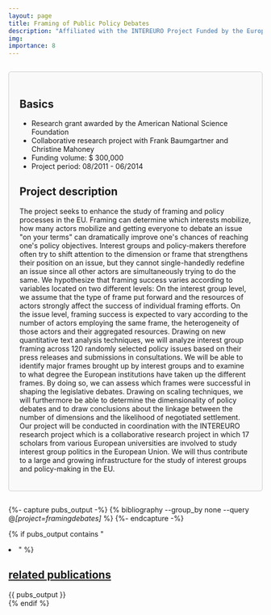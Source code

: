 ```yaml
---
layout: page
title: Framing of Public Policy Debates
description: "Affiliated with the INTEREURO Project Funded by the European Science Foundation"
img: 
importance: 8
---
```


<div style="border: 1px solid #ccc; border-radius: 5px; padding: 1.5em; margin: 2em 0; background-color: #f9f9f9;">

  <h2>Basics</h2>
    <ul>
      <li>Research grant awarded by the American National Science Foundation</li>
      <li>Collaborative research project with Frank Baumgartner and Christine Mahoney</li>
      <li>Funding volume: $ 300,000</li>
      <li>Project period: 08/2011 - 06/2014</li>
    </ul>

  <h2>Project description</h2>
    <p>The project seeks to enhance the study of framing and policy processes in the EU. Framing can determine which interests mobilize, how many actors mobilize and getting everyone to debate an issue "on your terms" can dramatically improve one's chances of reaching one's policy objectives. Interest groups and policy-makers therefore often try to shift attention to the dimension or frame that strengthens their position on an issue, but they cannot single-handedly redefine an issue since all other actors are simultaneously trying to do the same. We hypothesize that framing success varies according to variables located on two different levels: On the interest group level, we assume that the type of frame put forward and the resources of actors strongly affect the success of individual framing efforts. On the issue level, framing success is expected to vary according to the number of actors employing the same frame, the heterogeneity of those actors and their aggregated resources. Drawing on new quantitative text analysis techniques, we will analyze interest group framing across 120 randomly selected policy issues based on their press releases and submissions in consultations. We will be able to identify major frames brought up by interest groups and to examine to what degree the European institutions have taken up the different frames. By doing so, we can assess which frames were successful in shaping the legislative debates. Drawing on scaling techniques, we will furthermore be able to determine the dimensionality of policy debates and to draw conclusions about the linkage between the number of dimensions and the likelihood of negotiated settlement. Our project will be conducted in coordination with the INTEREURO research project which is a collaborative research project in which 17 scholars from various European universities are involved to study interest group politics in the European Union. We will thus contribute to a large and growing infrastructure for the study of interest groups and policy-making in the EU.</p>

</div>

{%- capture pubs_output -%}
  {% bibliography --group_by none --query @*[project=framingdebates]* %}
{%- endcapture -%}

{% if pubs_output contains "<li>" %}
  <div>
    <h2>
      <a href="{{ '/publications/' | relative_url }}" style="color: inherit">
        related publications
      </a>
    </h2>
    <div class="publications">
      {{ pubs_output }}
    </div>
  </div>
{% endif %}